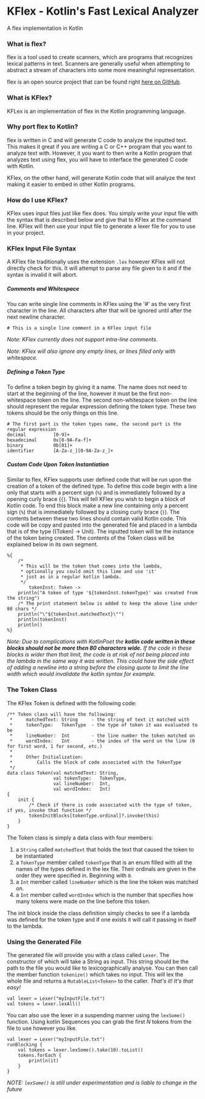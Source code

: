 # KFlex - Kotlin's Fast Lexical Analyzer
A flex implementation in Kotlin

### What is flex?
flex is a tool used to create scanners, which are programs that recognizes lexical patterns in text. 
Scanners are generally useful when attempting to abstract a stream of characters into some more meaningful 
representation.

flex is an open source project that can be found right [here on GitHub](https://github.com/westes/flex).

### What is KFlex?
KFLex is an implementation of flex in the Kotlin programming language.

### Why port flex to Kotlin?
flex is written in C and will generate C code to analyze the inputted text. 
This makes it great if you are writing a C or C++ program that you want to analyze text with.
However, it you want to then write a Kotlin program that analyzes text using flex, you will have to
interface the generated C code with Kotlin.

KFlex, on the other hand, will generate Kotlin code that will analyze the text making it easier to 
embed in other Kotlin programs.

### How do I use KFlex?
KFlex uses input files just like flex does. You simply write your input file with the syntax that is
described below and give that to KFlex at the command line. KFlex will then use your input file to 
generate a lexer file for you to use in your project.

### KFlex Input File Syntax
A KFlex file traditionally uses the extension ```.lex``` however KFlex will not directly check for this.
It will attempt to parse any file given to it and if the syntax is invalid it will abort.

##### Comments and Whitespace
You can write single line comments in KFlex using the '#' as the very
first character in the line. All characters after that will be ignored until 
after the next newline character.

    # This is a single line comment in a KFlex input file

*Note: KFlex currently does not support intra-line comments.*

*Note: KFlex will also ignore any empty lines, or lines filled only with whitespace.*

##### Defining a Token Type
To define a token begin by giving it a name. The name does not need to start at the beginning
of the line, however it must be the first non-whitespace token on the line. The second non-whitespace
token on the line should represent the regular expression defining the token type. These two tokens 
should be the only things on this line.

    # The first part is the token types name, the second part is the regular expression
    decimal          [0-9]+
    hexadecimal      0x[0-9A-Fa-f]+
    binary           0b[01]+
    identifier       [A-Za-z_][0-9A-Za-z_]+

##### Custom Code Upon Token Instantiation
Similar to flex, KFlex supports user defined code that will be run upon the creation of a token of 
the defined type. To define this code begin with a line only that starts with a percent sign (```%```) and 
is immediately followed by a opening curly brace (```{```). This will tell KFlex you wish to begin a block 
of Kotlin code. To end this block make a new line containing only a percent sign (```%```) that is 
immediately followed by a closing curly brace (```}```). The contents between these two lines should contain
valid Kotlin code. This code will be copy and pasted into the generated file and placed in a lambda that
is of the type ((Token) -> Unit). The inputted token will be the instance of the token being created. The
contents of the Token class will be explained below in its own segment.

    %{
        /*
         * This will be the token that comes into the lambda,
         * optionally you could omit this lime and use 'it'
         * just as in a regular kotlin lambda.
         */
            tokenInst: Token ->
        println("A token of type '${tokenInst.tokenType}' was created from the string")
        /* The print statement below is added to keep the above line under 80 chars */
        println("\"${tokenInst.matchedText}\"")
        println(tokenInst)
        println()
    %}
    
*Note: Due to complications with KotlinPoet the **kotlin code written in these blocks should not be more
then 80 characters wide.** If the code in these blocks is wider then that limit, the code is at risk of
not being placed into the lambda in the same way it was written. This could have the side effect of 
adding a newline into a string before the closing quote to limit the line width which would invalidate 
the kotlin syntax for example.* 

### The Token Class
The KFlex Token is defined with the following code:

    /** Token class will have the following:
     *     matchedText: String     - the string of text it matched with
     *     tokenType:   TokenType  - the type of token it was evaluated to be
     *     lineNumber:  Int        - the line number the token matched on
     *     wordIndex:   Int        - the index of the word on the line (0 for first word, 1 for second, etc.)
     *
     *     Other Initialization:
     *         Calls the block of code associated with the TokenType
     */
    data class Token(val matchedText: String, 
                     val tokenType:   TokenType, 
                     val lineNumber:  Int, 
                     val wordIndex:   Int)
    {
        init {
            /* Check if there is code associated with the type of token, if yes, invoke that function */
            tokenInitBlocks[tokenType.ordinal]?.invoke(this)
        }
    }

The Token class is simply a data class with four members:
    
1. a ```String``` called ```matchedText``` that holds the text that caused the token to be instantiated
2. a ```TokenType``` member called ```tokenType``` that is an enum filled with all the names of the types
defined in the lex file. Their ordinals are given in the order they were specified in. Beginning with ```0```.
3. a ```Int``` member called ```lineNumber``` which is the line the token was matched on.
4. a ```Int``` member called ```wordIndex``` which is the number that specifies how many tokens were
made on the line before this token.

The init block inside the class definition simply checks to see if a lambda was defined for the token type 
and if one exists it will call it passing in itself to the lambda.

### Using the Generated File
The generated file will provide you with a class called ```Lexer```. The constructor of which will
take a String as input. This string should be the path to the file you would like to lexicographically
analyse. You can then call the member function ```tokenize()``` which takes no input. This will lex the
whole file and returns a ```MutableList<Token>``` to the caller. *That's it! It's that easy!*

    val lexer = Lexer("myInputFile.txt")
    val tokens = lexer.lexAll()
    
You can also use the lexer in a suspending manner using the ```lexSome()``` function.
Using kotlin Sequences you can grab the first *N* tokens from the file to use however you like.

    val lexer = Lexer("myInputFile.txt")
    runBlocking {
        val tokens = lexer.lexSome().take(10).toList()
        tokens.forEach {
            println(it)
        }
    }
    
*NOTE: ```lexSome()``` is still under experimentation and is liable to change in the future*